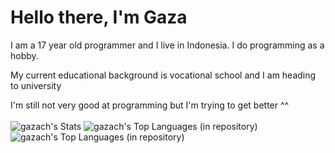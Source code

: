 
# Hello there, I'm Gaza

I am a 17 year old programmer and I live in Indonesia. I do programming as a hobby.

My current educational background is vocational school and I am heading to university

I'm still not very good at programming but I'm trying to get better ^^
<br><br>
<a>![gazach's Stats](https://github-readme-stats.vercel.app/api?username=gazach&theme=dracula&show_icons=true&hide_border=false&count_private=false)</a>
<a>![gazach's Top Languages (in repository)](https://github-readme-stats.vercel.app/api/top-langs/?username=gazach&theme=dracula&show_icons=true&hide_border=false&layout=compact)</a>
<a>![gazach's Top Languages (in repository)](https://github-readme-stats.vercel.app/api/top-langs/?username=echo2d&theme=dracula&show_icons=true&hide_border=false&layout=compact)</a>

